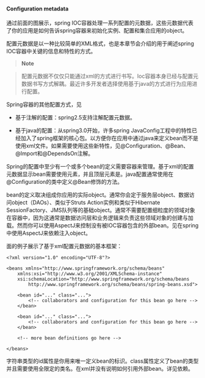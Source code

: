 #### Configuration metadata

通过前面的图展示，spring IOC容器处理一系列配置的元数据，这些元数据代表了你的应用是如何告诉spring容器来初始化实例、配置和集合应用的object。

配置元数据是以一种比较简单的XML格式，也是本章节会介绍的用于阐述spring IOC容器中关键的信息和特性的方式。

>**Note**

>配置元数据不仅仅只能通过xml的方式进行书写。Ioc容器本身已经与配置元数据书写方式解耦。最近许多开发者选择使用基于java的方式进行为应用进行配置。

Spring容器的其他配置方式，见
- 基于注解的配置：spring2.5支持注解配置元数据。

- 基于java的配置：从spring3.0开始，许多spring JavaConfig工程中的特性已经加入了spring框架的核心包。以方便你在应用中通过java来定义bean而不是使用xml文件。如果需要使用这些新特性，见@Configuration、@Bean、@Import和@DependsOn注解。

Spring的配置中至少有一个或多个bean的定义需要容器来管理。基于xml的配置元数据显示bean需要使用<bean>元素，并且顶层元素是<beans>。java配置通常使用在@Configuration的类中定义@Bean修饰的方法。

bean的定义取决组成你应用的实际object。通常你会定于服务层object、数据访问object（DAOs）、类似于Struts Action实例和类似于Hibernate SessionFactory、JMS队列等的基础object。通常不需要配置细粒度的领域对象在容器中，因为这通常是数据访问层和业务逻辑来负责这些领域对象的创建与加载。然而你可以使用AspectJ来控制没有被IOC容器包含的外部bean。见在spring中使用AspectJ来依赖注入object。

面的例子展示了基于xml配置元数据的基本框架：

```
<?xml version="1.0" encoding="UTF-8"?>

<beans xmlns="http://www.springframework.org/schema/beans"
    xmlns:xsi="http://www.w3.org/2001/XMLSchema-instance"
    xsi:schemaLocation="http://www.springframework.org/schema/beans
        http://www.springframework.org/schema/beans/spring-beans.xsd">
        
    <bean id="..." class="...">
        <!-- collaborators and configuration for this bean go here -->
    </bean>

    <bean id="..." class="...">
        <!-- collaborators and configuration for this bean go here -->
    </bean>
    
    <!-- more bean definitions go here -->
    
</beans>
```

字符串类型的id属性是你用来唯一定义bean的标识。class属性定义了bean的类型并且需要使用全限定的类名。在xml并没有说明如何引用外部bean。详见依赖。


















